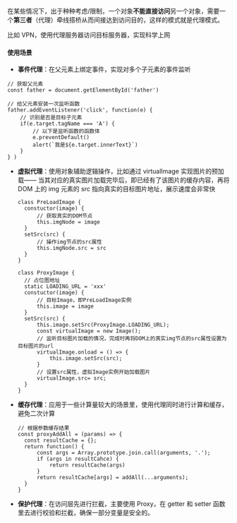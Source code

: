 在某些情况下，出于种种考虑/限制，一个对象**不能直接访问**另一个对象，需要一个**第三者**（代理）牵线搭桥从而间接达到访问目的，这样的模式就是代理模式。

比如 VPN，使用代理服务器访问目标服务器，实现科学上网



#### 使用场景

- **事件代理**：在父元素上绑定事件，实现对多个子元素的事件监听

```
// 获取父元素
const father = document.getElementById('father')

// 给父元素安装一次监听函数
father.addEventListener('click', function(e) {
    // 识别是否是目标子元素
    if(e.target.tagName === 'A') {
        // 以下是监听函数的函数体
        e.preventDefault()
        alert(`我是${e.target.innerText}`)
    }
} )
```



- **虚拟代理**：使用对象辅助逻辑操作，比如通过 virtualImage 实现图片的预加载—— 当其对应的真实图片加载完毕后，即已经有了该图片的缓存内容，再将 DOM 上的 img 元素的 src 指向真实的目标图片地址，展示速度会非常快

  ```
  class PreLoadImage {
  	constuctor(image) {
  		// 获取真实的DOM节点
  		this.imgNode = image
  	}
  	setSrc(src) {
  		// 操作img节点的src属性
  		this.imgNode.src = src
  	}
  }
  
  class ProxyImage {
  	// 占位图地址
  	static LOADING_URL = 'xxx'
  	constuctor(image) {
  		// 目标Image，即PreLoadImage实例
  		this.image = image
  	}
  	setSrc(src) {
  		this.image.setSrc(ProxyImage.LOADING_URL);
  		const virtualImage = new Image();
  		// 监听目标图片加载的情况，完成时再将DOM上的真实img节点的src属性设置为目标图片的url
  		virtualImage.onload = () => {
  			this.image.setSrc(src);
  		}
  		// 设置src属性，虚拟Image实例开始加载图片
  		virtualImage.src= src;
  	}
  }
  ```

  

- **缓存代理**：应用于一些计算量较大的场景里，使用代理同时进行计算和缓存，避免二次计算

  ```
  // 根据参数缓存结果
  const proxyAddAll = (params) => {
  	const resultCache = {};
  	return function() {
  		const args = Array.prototype.join.call(arguments, '.');
  		if (args in resultCahce) {
  			return resultCache(args)
  		}
  		return resultCache[args] = addAll(...arguments);
  	}
  }
  ```

  

- **保护代理**：在访问层先进行拦截，主要使用 Proxy，在 getter 和 setter 函数里去进行校验和拦截，确保一部分变量是安全的。